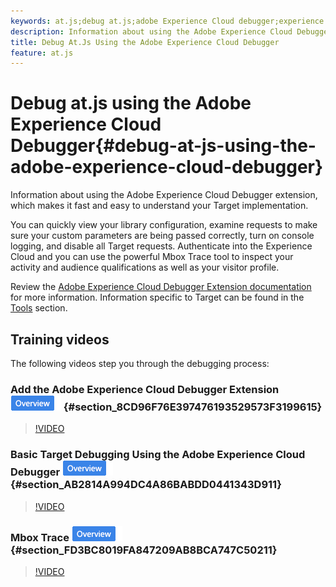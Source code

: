 ```yaml
---
keywords: at.js;debug at.js;adobe Experience Cloud debugger;experience cloud debugger;mbox trace;mbox highlight;debug;debugging
description: Information about using the Adobe Experience Cloud Debugger extension, which makes it fast and easy to understand your Target implementation.
title: Debug At.Js Using the Adobe Experience Cloud Debugger
feature: at.js
---
```


# Debug at.js using the Adobe Experience Cloud Debugger{#debug-at-js-using-the-adobe-experience-cloud-debugger}

Information about using the Adobe Experience Cloud Debugger extension, which makes it fast and easy to understand your Target implementation.

You can quickly view your library configuration, examine requests to make sure your custom parameters are being passed correctly, turn on console logging, and disable all Target requests. Authenticate into the Experience Cloud and you can use the powerful Mbox Trace tool to inspect your activity and audience qualifications as well as your visitor profile.

Review the [Adobe Experience Cloud Debugger Extension documentation](https://experienceleague.adobe.com/docs/debugger/using/experience-cloud-debugger.html) for more information. Information specific to Target can be found in the [Tools](https://experienceleague.adobe.com/docs/debugger/using/tools.html) section.

## Training videos

The following videos step you through the debugging process:

### Add the Adobe Experience Cloud Debugger Extension ![Overview badge](/help/assets/overview.png) {#section_8CD96F76E397476193529573F3199615}

>[!VIDEO](https://video.tv.adobe.com/v/23114/)

### Basic Target Debugging Using the Adobe Experience Cloud Debugger ![Overview badge](/help/assets/overview.png) {#section_AB2814A994DC4A86BABDD0441343D911}

>[!VIDEO](https://video.tv.adobe.com/v/23115/)

### Mbox Trace ![Overview badge](/help/assets/overview.png) {#section_FD3BC8019FA847209AB8BCA747C50211}

>[!VIDEO](https://video.tv.adobe.com/v/23113/) 
